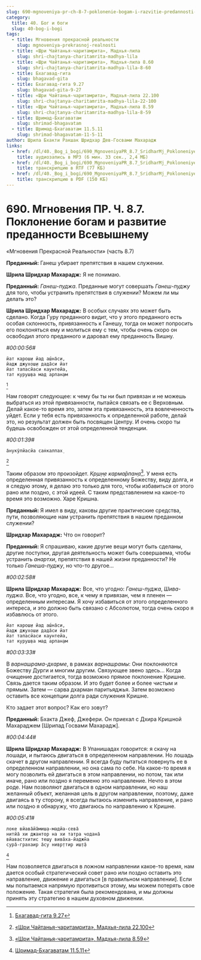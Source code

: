 ```yaml
---
slug: 690-mgnoveniya-pr-ch-8-7-poklonenie-bogam-i-razvitie-predannosti-vsevyshnemu
category:
  title: 40. Бог и боги
  slug: 40-bog-i-bogi
tags:
  - title: Мгновения прекрасной реальности
    slug: mgnoveniya-prekrasnoj-realnosti
  - title: «Шри Чайтанья-чаритамрита», Мадхья-лила
    slug: shri-chajtanya-charitamrita-madhya-lila
  - title: «Шри Чайтанья-чаритамрита», Мадхья-лила 8.60
    slug: shri-chajtanya-charitamrita-madhya-lila-8-60
  - title: Бхагавад-гита
    slug: bhagavad-gita
  - title: Бхагавад-гита 9.27
    slug: bhagavad-gita-9-27
  - title: «Шри Чайтанья-чаритамрита», Мадхья-лила 22.100
    slug: shri-chajtanya-charitamrita-madhya-lila-22-100
  - title: «Шри Чайтанья-чаритамрита», Мадхья-лила 8.59
    slug: shri-chajtanya-charitamrita-madhya-lila-8-59
  - title: Шримад-Бхагаватам
    slug: shrimad-bhagavatam
  - title: Шримад-Бхагаватам 11.5.11
    slug: shrimad-bhagavatam-11-5-11
author: Шрила Бхакти Ракшак Шридхар Дев-Госвами Махарадж
links:
  - href: /dl/40._Bog_i_bogi/690_MgnoveniyaPR_8.7_SridharMj_Pokloneniye_bogam_i_razvitiye_predannosti_Vsevyshnemu.mp3
    title: аудиозапись в MP3 (6 мин. 33 сек., 2,4 МБ)
  - href: /dl/40._Bog_i_bogi/690_MgnoveniyaPR_8.7_SridharMj_Pokloneniye_bogam_i_razvitiye_predannosti_Vsevyshnemu.rtf
    title: транскрипцию в RTF (77 КБ)
  - href: /dl/40._Bog_i_bogi/690_MgnoveniyaPR_8.7_SridharMj_Pokloneniye_bogam_i_razvitiye_predannosti_Vsevyshnemu.pdf
    title: транскрипцию в PDF (150 КБ)
---
```


# 690. Мгновения ПР. Ч. 8.7. Поклонение богам и развитие преданности Всевышнему

«Мгновения Прекрасной Реальности» (часть 8.7)

**Преданный:** Ганеш убирает препятствия в нашем служении.

**Шрила Шридхар Махарадж:** Я не понимаю.

**Преданный:** *Ганеш-пуджа*. Преданные могут совершать *Ганеш-пуджу* для того, чтобы устранить препятствия в служении? Можем ли мы делать это?

**Шрила Шридхар Махарадж:** В особых случаях это может быть сделано. Когда Гуру преданного видит, что у этого преданного есть особая склонность, привязанность к Ганешу, тогда он может попросить его поклоняться ему и молиться ему с тем, чтобы очень скоро он освободил этого преданного и даровал ему преданность Вишну.

*#00:00:56#*

    йат карош̣и йад аш́на̄си,
    йадж джухош̣и дада̄си йат
    йат тапасйаси каунтейа,
    тат куруш̣ва мад арпан̣ам
[^_ftn1]

Нам говорят следующее: к чему бы ты ни был привязан и не можешь выбраться из этой привязанности, пытайся связать ее с Верховным. Делай какое-то время это, затем эта привязанность, эта вовлеченность уйдет. Если у тебя есть привязанность к определенной работе, делай это, но результат должен быть посвящен Центру. И очень скоро ты будешь освобожден от этой определенной тенденции.

*#00:01:39#*

    а̄нукӯлйасйа сан̇калпах̣
[^_ftn2]

Таким образом это произойдет. *Кр̣ш̣н̣е карма̄рпан̣а*[^_ftn3]. У меня есть определенная привязанность к определенному Божеству, виду долга, и я следую этому, я делаю это только для того, чтобы избавиться от этого рано или поздно, с этой идеей. С таким представлением на какое-то время это возможно. Харе Кришна.

**Преданный:** Я имел в виду, каковы другие практические средства, пути, позволяющие нам устранить препятствия в нашем преданном служении?

**Шридхар Махарадж:** Что он говорит?

**Преданный:** Я спрашиваю, какие другие вещи могут быть сделаны, другие поступки, другая деятельность может быть совершаема, чтобы устранить *анартхи*, препятствия в нашей жизни преданности? Не только *Ганеша-пуджу*, но что-то другое…

*#00:02:58#*

**Шрила Шридхар Махарадж:** Все, что угодно: *Ганеш-пуджа*, *Шива-пуджа*. Все, что угодно, все, к чему я привязан, чем я пленен — определенным интересам. Я хочу избавиться от этого определенного интереса, и это должно быть связано с Абсолютом, тогда очень скоро я избавлюсь от этого.

    йат карош̣и йад аш́на̄си,
    йадж джухош̣и дада̄си йат
    йат тапасйаси каунтейа,
    тат куруш̣ва мад арпан̣ам

*#00:03:33#*

В *варнашрама-дхарме*, в рамках *варнашрамы*: Они поклоняются Божеству Дурги и многим другим. Связующее звено здесь… Когда очищение достигается, тогда возможно прямое поклонение Кришне. Связь дается таким образом. И это будет более и более чистым и прямым. Затем — сарва дхарман паритьяджья. Затем возможно оставить все концепции долга ради служения Кришне.

Кто задает этот вопрос? Как его зовут?

**Преданный:** Бхакта Джеф, Джефери. Он приехал с Дхира Кришной Махараджем [Шрипад Госвами Махарадж].

*#00:04:44#*

**Шрила Шридхар Махарадж:** В Упанишадах говорится: я скачу на лошади, и пытаюсь двигаться в определенном направлении. Но лошадь скачет в другом направлении. Я всегда буду пытаться повернуть ее в определенном направлении, но она сама по себе. На какое-то время я могу позволить ей двигаться в этом направлении, но потом, так или иначе, рано или поздно я переменю это направление. Нечто в этом роде. Нам позволяют двигаться в одном направлении, но наш желанный объект, желанная цель в другом направлении, поэтому, даже двигаясь в ту сторону, я всегда пытаюсь изменить направление, и рано или поздно я обнаружу, что двигаюсь по направлению к Кришне.

*#00:05:41#*

    локе вйава̄йа̄миш̣а-мадйа-сева̄
    нитйа̄ хи джантор на хи татра чодана̄
    вйавастхитис теш̣у вива̄ха-йаджн̃а
    сура̄-грахаир а̄су нивр̣ттир иш̣т̣а̄
[^_ftn4]

Нам позволяется двигаться в ложном направлении какое-то время, нам дается особый стратегический совет рано или поздно оставить это направление, движение и двигаться [в правильном направлении]. Если мы попытаемся напрямую противиться этому, мы можем потерять свое положение. Такая стратегия была рекомендована, и мы должны принять эту стратегию в нашем духовном движении.



[^_ftn1]: [Бхагавад-гита 9.27](../notes/bhagavad-gita/bhagavad-gita-9-27.md)

[^_ftn2]: [«Шри Чайтанья-чаритамрита», Мадхья-лила 22.100](../notes/shri-chajtanya-charitamrita-madhya-lila/shri-chajtanya-charitamrita-madhya-lila-22-100.md)

[^_ftn3]: [«Шри Чайтанья-чаритамрита», Мадхья-лила 8.59](../notes/shri-chajtanya-charitamrita-madhya-lila/shri-chajtanya-charitamrita-madhya-lila-8-59.md)

[^_ftn4]: [Шримад-Бхагаватам 11.5.11](../notes/shrimad-bhagavatam/shrimad-bhagavatam-11-5-11.md)
